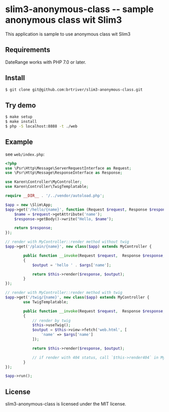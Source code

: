 slim3-anonymous-class -- sample anonymous class wit Slim3
==============================================

This application is sample to use anonymous class wit Slim3

Requirements
------------

DateRange works with PHP 7.0 or later.

Install
--------

```bash
$ git clone git@github.com:brtriver/slim3-anonymous-class.git
```

Try demo
--------

```bash
$ make setup
$ make install
$ php -S localhost:8888 -t ./web
```

Example
-------

see `web/index.php`:

```php
<?php
use \Psr\Http\Message\ServerRequestInterface as Request;
use \Psr\Http\Message\ResponseInterface as Response;

use Karen\Controller\MyController;
use Karen\Controller\TwigTemplatable;

require __DIR__ . '/../vendor/autoload.php';

$app = new \Slim\App;
$app->get('/hello/{name}', function (Request $request, Response $response) {
    $name = $request->getAttribute('name');
    $response->getBody()->write("Hello, $name");

    return $response;
});

// render with MyController::render method without twig
$app->get('/plain/{name}', new class($app) extends MyController {

        public function __invoke(Request $request,  Response $response, $args)
        {
            $output = 'hello ' . $args['name'];

            return $this->render($response, $output);
        }
});

// render with MyController::render method with twig
$app->get('/twig/{name}', new class($app) extends MyController {
        use TwigTemplatable;

        public function __invoke(Request $request,  Response $response, $args)
        {
            // render by twig
            $this->useTwig();
            $output = $this->view->fetch('web.html', [
                'name' => $args['name']
            ]);

            return $this->render($response, $output);

            // if render with 404 status, call `$this->render404` in MyController
        }
});

$app->run();
```

License
-------

slim3-anonymous-class is licensed under the MIT license.


